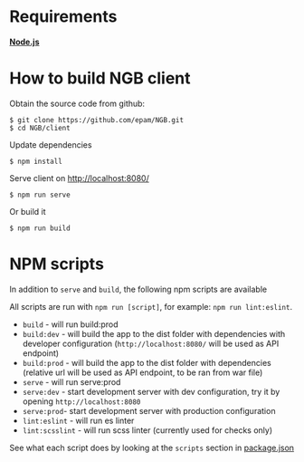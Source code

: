 # Requirements

**[Node.js](https://nodejs.org/en/download/package-manager/)** 

# How to build NGB client

Obtain the source code from github:
```
$ git clone https://github.com/epam/NGB.git
$ cd NGB/client
```

Update dependencies
```
$ npm install
```

Serve client on [http://localhost:8080/](http://localhost:8080/)
```
$ npm run serve
```

Or build it
```
$ npm run build
```

# NPM scripts

In addition to `serve` and `build`, the following npm scripts are available

All scripts are run with `npm run [script]`, for example: `npm run lint:eslint`.

* `build` - will run build:prod
* `build:dev` - will build the app to the dist folder with dependencies with developer configuration (`http://localhost:8080/` will be used as API endpoint)
* `build:prod` - will build the app to the dist folder with dependencies (relative url will be used as API endpoint, to be ran from war file)
* `serve` - will run serve:prod 
* `serve:dev` - start development server with dev configuration, try it by opening `http://localhost:8080`
* `serve:prod`- start development server with production configuration
* `lint:eslint` - will run es linter
* `lint:scsslint` - will run scss linter (currently used for checks only)

See what each script does by looking at the `scripts` section in [package.json](./package.json)
